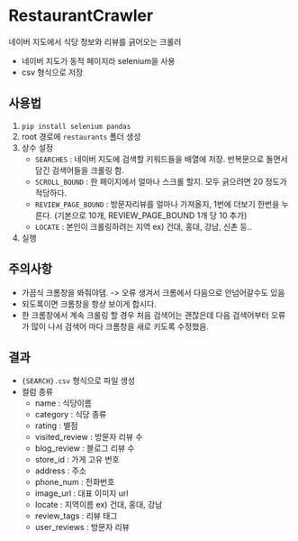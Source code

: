 # RestaurantCrawler

네이버 지도에서 식당 정보와 리뷰를 긁어오는 크롤러

- 네이버 지도가 동적 페이지라 selenium을 사용
- csv 형식으로 저장

## 사용법

1. `pip install selenium pandas`
2. root 경로에 `restaurants` 폴더 생성
3. 상수 설정
   - `SEARCHES` : 네이버 지도에 검색할 키워드들을 배열에 저장. 반복문으로 돌면서 담긴 검색어들을 크롤링 함.
   - `SCROLL_BOUND` : 한 페이지에서 얼마나 스크롤 할지. 모두 긁으려면 20 정도가 적당하다.
   - `REVIEW_PAGE_BOUND` : 방문자리뷰를 얼마나 가져올지, 1번에 더보기 한번을 누른다. (기본으로 10개, REVIEW_PAGE_BOUND 1개 당 10 추가)
   - `LOCATE` : 본인이 크롤링하려는 지역 ex) 건대, 홍대, 강남, 신촌 등..
4. 실행

## 주의사항

- 가끔식 크롬창을 봐줘야댐. -> 오류 생겨서 크롬에서 다음으로 안넘어갈수도 있음
- 되도록이면 크롬창을 항상 보이게 합시다.
- 한 크롬창에서 계속 크롤링 할 경우 처음 검색어는 괜찮은데 다음 검색어부터 오류가 많이 나서 검색어 마다 크롬창을 새로 키도록 수정했음.

## 결과

- `{SEARCH}.csv` 형식으로 파일 생성
- 컬럼 종류
  - name : 식당이름
  - category : 식당 종류
  - rating : 별점
  - visited_review : 방문자 리뷰 수
  - blog_review : 블로그 리뷰 수
  - store_id : 가게 고유 번호
  - address : 주소
  - phone_num : 전화번호
  - image_url : 대표 이미지 url
  - locate : 지역이름 ex) 건대, 홍대, 강남
  - review_tags : 리뷰 태그
  - user_reviews : 방문자 리뷰
